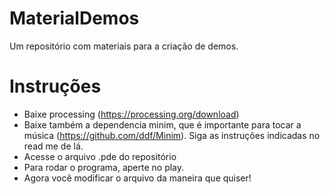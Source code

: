 # MaterialDemos
Um repositório com materiais para a criação de demos.

# Instruções
- Baixe processing (https://processing.org/download)
- Baixe também a dependencia minim, que é importante para tocar a música (https://github.com/ddf/Minim). Siga as instruções indicadas no read me de lá.
- Acesse o arquivo .pde do repositório
- Para rodar o programa, aperte no play.
- Agora você modificar o arquivo da maneira que quiser!

